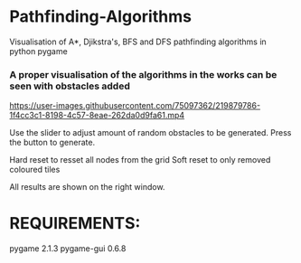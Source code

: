 # Pathfinding-Algorithms
Visualisation of A*, Djikstra's, BFS and DFS pathfinding algorithms in python pygame

### A proper visualisation of the algorithms in the works can be seen with obstacles added
https://user-images.githubusercontent.com/75097362/219879786-1f4cc3c1-8198-4c57-8eae-262da0d9fa61.mp4

Use the slider to adjust amount of random obstacles to be generated. Press the button to generate.

Hard reset to resset all nodes from the grid
Soft reset to only removed coloured tiles

All results are shown on the right window.

# REQUIREMENTS:
pygame 2.1.3
pygame-gui 0.6.8
